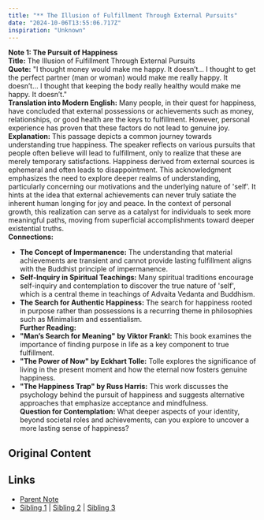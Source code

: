```yaml
---
title: "** The Illusion of Fulfillment Through External Pursuits"
date: "2024-10-06T13:55:06.717Z"
inspiration: "Unknown"
---
```


  
**Note 1: The Pursuit of Happiness**  
**Title:** The Illusion of Fulfillment Through External Pursuits  
**Quote:** "I thought money would make me happy. It doesn’t... I thought to get the perfect partner (man or woman) would make me really happy. It doesn’t... I thought that keeping the body really healthy would make me happy. It doesn’t."  
**Translation into Modern English:** Many people, in their quest for happiness, have concluded that external possessions or achievements such as money, relationships, or good health are the keys to fulfillment. However, personal experience has proven that these factors do not lead to genuine joy.  
**Explanation:** This passage depicts a common journey towards understanding true happiness. The speaker reflects on various pursuits that people often believe will lead to fulfillment, only to realize that these are merely temporary satisfactions. Happiness derived from external sources is ephemeral and often leads to disappointment. This acknowledgment emphasizes the need to explore deeper realms of understanding, particularly concerning our motivations and the underlying nature of 'self'. It hints at the idea that external achievements can never truly satiate the inherent human longing for joy and peace. In the context of personal growth, this realization can serve as a catalyst for individuals to seek more meaningful paths, moving from superficial accomplishments toward deeper existential truths.  
**Connections:**  
- **The Concept of Impermanence:** The understanding that material achievements are transient and cannot provide lasting fulfillment aligns with the Buddhist principle of impermanence.  
- **Self-Inquiry in Spiritual Teachings:** Many spiritual traditions encourage self-inquiry and contemplation to discover the true nature of 'self', which is a central theme in teachings of Advaita Vedanta and Buddhism.  
- **The Search for Authentic Happiness:** The search for happiness rooted in purpose rather than possessions is a recurring theme in philosophies such as Minimalism and essentialism.  
**Further Reading:**  
- **"Man’s Search for Meaning" by Viktor Frankl:** This book examines the importance of finding purpose in life as a key component to true fulfillment.  
- **"The Power of Now" by Eckhart Tolle:** Tolle explores the significance of living in the present moment and how the eternal now fosters genuine happiness.  
- **"The Happiness Trap" by Russ Harris:** This work discusses the psychology behind the pursuit of happiness and suggests alternative approaches that emphasize acceptance and mindfulness.  
**Question for Contemplation:** What deeper aspects of your identity, beyond societal roles and achievements, can you explore to uncover a more lasting sense of happiness?  



## Original Content



## Links

- [Parent Note](/parent-note.md)
- [Sibling 1](/zettel1.md) | [Sibling 2](/zettel2.md) | [Sibling 3](/zettel3.md)

